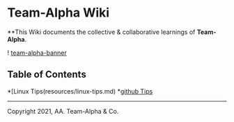 # Team-Alpha Wiki
**This Wiki documents the collective & collaborative learnings of **Team-Alpha**.

! [team-alpha-banner](wiki/resources/team-banner.jpg)


## Table of Contents

*[Linux Tips(resources/linux-tips.md)
*[github Tips](resources/git-tips.md)

---
Copyright 2021, AA. Team-Alpha & Co. 


